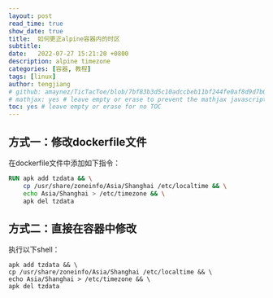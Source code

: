 ```yaml
---
layout: post
read_time: true
show_date: true
title:  如何更正alpine容器内的时区
subtitle: 
date:   2022-07-27 15:21:20 +0800
description: alpine timezone
categories: [容器, 教程]
tags: [linux]
author: tengjiang
# github: amaynez/TicTacToe/blob/7bf83b3d5c10adccbeb11bf244fe0af8d9d7b036/entities/Neural_Network.py#L199
# mathjax: yes # leave empty or erase to prevent the mathjax javascript from loading
toc: yes # leave empty or erase for no TOC
---
```


## 方式一：修改dockerfile文件

在dockerfile文件中添加如下指令：

```dockerfile
RUN apk add tzdata && \
    cp /usr/share/zoneinfo/Asia/Shanghai /etc/localtime && \
    echo Asia/Shanghai > /etc/timezone && \
    apk del tzdata
```

## 方式二：直接在容器中修改

执行以下shell：

```shell
apk add tzdata && \
cp /usr/share/zoneinfo/Asia/Shanghai /etc/localtime && \
echo Asia/Shanghai > /etc/timezone && \
apk del tzdata
```


